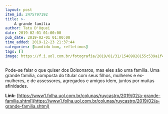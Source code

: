 ```yaml
---
layout: post
item_id: 2475797192
title: >-
    A grande família
author: Tatu D'Oquei
date: 2019-02-01 01:00:00
pub_date: 2019-02-01 01:00:00
time_added: 2019-12-23 21:37:44
categories: [bandido bom, refletimos]
tags: []
image: https://f.i.uol.com.br/fotografia/2019/01/31/15489828155c539a1f4d668_1548982815_3x2_md.jpg
---
```


Pode-se falar o que quiser dos Bolsonaros, mas eles são uma família. Uma grande família, composta do titular com seus filhos, mulheres e ex-mulheres, e de assessores, agregados e amigos idem, juntos por muitas afinidades.

**Link:** [https://www1.folha.uol.com.br/colunas/ruycastro/2019/02/a-grande-familia.shtml](https://www1.folha.uol.com.br/colunas/ruycastro/2019/02/a-grande-familia.shtml)

